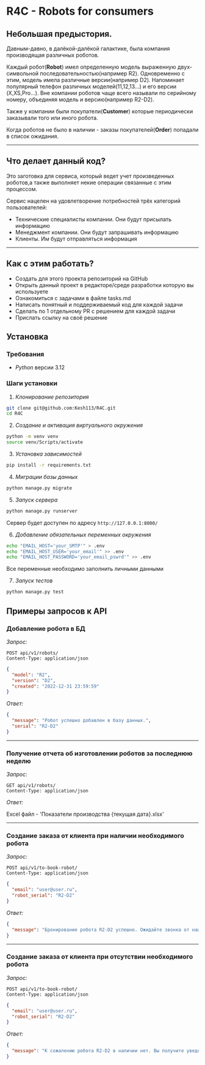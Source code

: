 # R4C - Robots for consumers

## Небольшая предыстория.
Давным-давно, в далёкой-далёкой галактике, была компания производящая различных 
роботов. 

Каждый робот(**Robot**) имел определенную модель выраженную двух-символьной 
последовательностью(например R2). Одновременно с этим, модель имела различные 
версии(например D2). Напоминает популярный телефон различных моделей(11,12,13...) и его версии
(X,XS,Pro...). Вне компании роботов чаще всего называли по серийному номеру, объединяя модель и версию(например R2-D2).

Также у компании были покупатели(**Customer**) которые периодически заказывали того или иного робота. 

Когда роботов не было в наличии - заказы покупателей(**Order**) попадали в список ожидания.

---
## Что делает данный код?
Это заготовка для сервиса, который ведет учет произведенных роботов,а также 
выполняет некие операции связанные с этим процессом.

Сервис нацелен на удовлетворение потребностей трёх категорий пользователей:
- Технические специалисты компании. Они будут присылать информацию
- Менеджмент компании. Они будут запрашивать информацию
- Клиенты. Им будут отправляться информация
___

## Как с этим работать?
- Создать для этого проекта репозиторий на GitHub
- Открыть данный проект в редакторе/среде разработки которую вы используете
- Ознакомиться с задачами в файле tasks.md
- Написать понятный и поддерживаемый код для каждой задачи 
- Сделать по 1 отдельному PR с решением для каждой задачи
- Прислать ссылку на своё решение

## Установка

### Требования

- *Python* версии 3.12

### Шаги установки

1. *Клонирование репозитория*

```bash
git clone git@github.com:Kesh113/R4C.git
cd R4C
```

2. *Создание и активация виртуального окружения*

```bash
python -m venv venv
source venv/Scripts/activate
```

3. *Установка зависимостей*

```bash
pip install -r requirements.txt
```

4. *Миграции базы данных*

```bash
python manage.py migrate
```

5. *Запуск сервера*

```bash
python manage.py runserver
```

Сервер будет доступен по адресу `http://127.0.0.1:8000/`

6. *Добавление обязательных переменных окружения*

```bash
echo "EMAIL_HOST='your_SMTP'" > .env
echo "EMAIL_HOST_USER='your_email'" >> .env
echo "EMAIL_HOST_PASSWORD='your_email_pswrd'" >> .env
```

Все переменные необходимо заполнить личными данными

7. *Запуск тестов*

```bash
python manage.py test
```

## Примеры запросов к API

### Добавление робота в БД

*Запрос:*

```http
POST api/v1/robots/
Content-Type: application/json
```

```json
{
  "model": "R2",
  "version": "D2",
  "created": "2022-12-31 23:59:59"
}
```

*Ответ:*

```json
{
  "message": "Робот успешно добавлен в базу данных.",
  "serial": "R2-D2"
}
```

---
### Получение отчета об изготовлении роботов за последнюю неделю

*Запрос:*

```http
GET api/v1/robots/
Content-Type: application/json
```

*Ответ:*

Excel файл - 'Показатели производства {текущая дата}.xlsx'

---
### Создание заказа от клиента при наличии необходимого робота

*Запрос:*

```http
POST api/v1/to-book-robot/
Content-Type: application/json
```

```json
{
  "email": "user@user.ru",
  "robot_serial": "R2-D2"
}
```

*Ответ:*

```json
{
  "message": "Бронирование робота R2-D2 успешно. Ожидайте звонка от нашего менеджера в ближайшее время"
}
```

---
### Создание заказа от клиента при отсутствии необходимого робота

*Запрос:*

```http
POST api/v1/to-book-robot/
Content-Type: application/json
```

```json
{
  "email": "user@user.ru",
  "robot_serial": "R2-D2"
}
```

*Ответ:*

```json
{
  "message": "К сожалению робота R2-D2 в наличии нет. Вы получите уведомление на email, когда он появится."
}
```